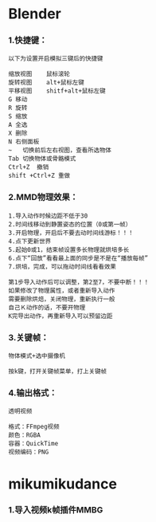 # Blender

### 1.快捷键：

```
以下为设置开启模拟三键后的快捷键

缩放视图	鼠标滚轮
旋转视图	alt+鼠标左键
平移视图	shitf+alt+鼠标左键
G 移动
R 旋转
S 缩放
A 全选
X 删除
N 右侧面板
~	切换前后左右视图，查看所选物体
Tab	切换物体或骨骼模式
Ctrl+Z	撤销
shift +Ctrl+Z 重做
```



### 2.MMD物理效果：

```
1.导入动作时候边距不低于30
2.时间线移动到静置姿态的位置（0或第一帧）
3.开启物理，开启后不要去动时间线游标！！！
4.点下更新世界
5.起始0或1，结束帧设置多长物理就烘培多长
6.点下“回放”看看最上面的同步是不是在“播放每帧”
7.烘培，完成，可以拖动时间线看看效果

第1步导入动作后可以调整，第2至7，不要中断！！！
如果修改了物理属性，或者重新导入动作
需要删除烘焙，关闭物理，重新执行一般
自己Ｋ动作的话，不要开物理
K完导出动作，再重新导入可以预留边距
```



### 3.关键帧：

```
物体模式+选中摄像机

按k键，打开关键帧菜单，打上关键帧
```



### 4.输出格式：

```
透明视频

格式：FFmpeg视频
颜色：RGBA
容器：QuickTime
视频编码：PNG
```



# mikumikudance

### 1.导入视频k帧插件MMBG

